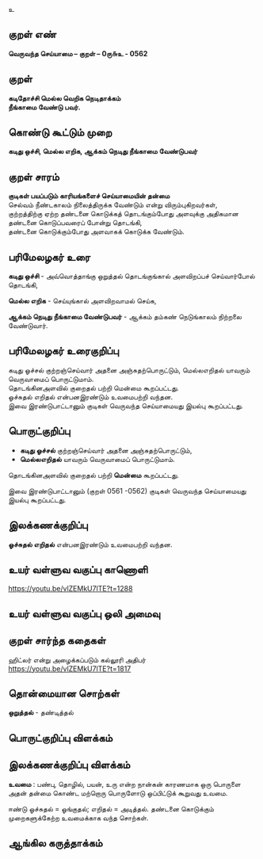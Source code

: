 உ

## குறள் எண் 

**வெருவந்த செய்யாமை – குறள் – 0ரு௬உ - 0562**  

## குறள் 

**கடிதோச்சி மெல்ல வெறிக நெடிதாக்கம்  
நீங்காமை வேண்டு பவர்.**  

## கொண்டு கூட்டும் முறை

**கடிது ஒச்சி, மெல்ல எறிக, ஆக்கம் நெடிது நீங்காமை வேண்டுபவர்**

## குறள் சாரம் 

**குடிகள் பயப்படும் காரியங்களைச் செய்யாமையின் தன்மை**  
செல்வம் நீண்டகாலம் நிலைத்திருக்க வேண்டும் என்று விரும்புகிறவர்கள்,   
குற்றத்திற்கு ஏற்ற தண்டனை கொடுக்கத் தொடங்கும்போது அளவுக்கு அதிகமான தண்டனை கொடுப்பவரைப் போன்று தொடங்கி,  
தண்டனை கொடுக்கும்போது அளவாகக் கொடுக்க வேண்டும்.  

## பரிமேலழகர் உரை

**கடிது ஒச்சி** - அவ்வொத்தாங்கு ஒறுத்தல் தொடங்குங்கால் அளவிறப்பச் செய்வார்போல் தொடங்கி,  

**மெல்ல எறிக** - செய்யுங்கால் அளவிறவாமல் செய்க,  

**ஆக்கம் நெடிது நீங்காமை வேண்டுபவர்** - ஆக்கம் தம்கண் நெடுங்காலம் நிற்றலை வேண்டுவார். 

## பரிமேலழகர் உரைகுறிப்பு   

கடிது ஓச்சல் குற்றஞ்செய்வார் அதனை அஞ்சுதற்பொருட்டும், மெல்லஎறிதல் யாவரும் வெருவாமைப் பொருட்டுமாம்.  
தொடங்கினஅளவில் குறைதல் பற்றி மென்மை கூறப்பட்டது.  
ஓச்சுதல் எறிதல் என்பனஇரண்டும் உவமைபற்றி வந்தன.  
இவை இரண்டுபாட்டானும் குடிகள் வெருவந்த செய்யாமையது இயல்பு கூறப்பட்டது.    

## பொருட்குறிப்பு 

* **கடிது ஓச்சல்** குற்றஞ்செய்வார் அதனை அஞ்சுதற்பொருட்டும்,  
* **மெல்லஎறிதல்** யாவரும் வெருவாமைப் பொருட்டுமாம். 

தொடங்கினஅளவில் குறைதல் பற்றி **மென்மை** கூறப்பட்டது.  

இவை இரண்டுபாட்டானும் (குறள் 0561 -0562) குடிகள் வெருவந்த செய்யாமையது இயல்பு கூறப்பட்டது.   

## இலக்கணக்குறிப்பு  

**ஓச்சுதல் எறிதல்** என்பனஇரண்டும் உவமைபற்றி வந்தன.    

## உயர் வள்ளுவ வகுப்பு காணொளி

https://youtu.be/vlZEMkU7lTE?t=1288

## உயர் வள்ளுவ வகுப்பு ஒலி அமைவு 

 
## குறள் சார்ந்த கதைகள் 

ஹிட்லர் என்று அழைக்கப்படும் கல்லூரி அதிபர்  
https://youtu.be/vlZEMkU7lTE?t=1817 

## தொன்மையான சொற்கள்

**ஒறுத்தல்** - தண்டித்தல்  

## பொருட்குறிப்பு விளக்கம்


## இலக்கணக்குறிப்பு விளக்கம்

**உவமை** : பண்பு, தொழில், பயன், உரு என்ற நான்கன் காரணமாக ஒரு பொருளை அதன் தன்மை கொண்ட மற்றொரு பொருளோடு ஒப்பிட்டுக் கூறுவது உவமை.    

ஈண்டு ஓச்சுதல் = ஓங்குதல்; எறிதல் = அடித்தல். தண்டனை கொடுக்கும் முறைகளுக்கேற்ற உவமைக்காக வந்த சொற்கள். 

## ஆங்கில கருத்தாக்கம் 



